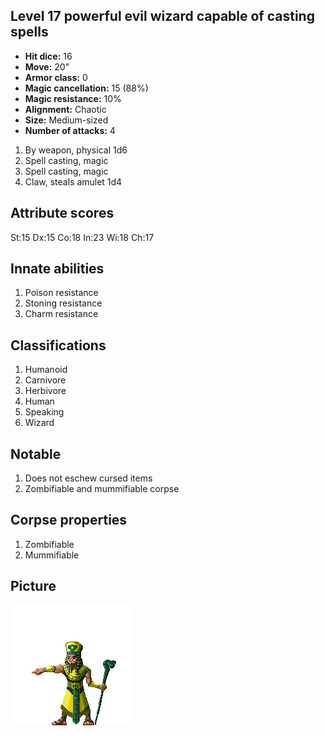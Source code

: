 ## Level 17 powerful evil wizard capable of casting spells

- **Hit dice:** 16
- **Move:** 20"
- **Armor class:** 0
- **Magic cancellation:** 15 (88%)
- **Magic resistance:** 10%
- **Alignment:** Chaotic
- **Size:** Medium-sized
- **Number of attacks:** 4
1. By weapon, physical 1d6
2. Spell casting, magic
3. Spell casting, magic
4. Claw, steals amulet 1d4

## Attribute scores

St:15 Dx:15 Co:18 In:23 Wi:18 Ch:17

## Innate abilities

1. Poison resistance
2. Stoning resistance
3. Charm resistance

## Classifications

1. Humanoid
2. Carnivore
3. Herbivore
4. Human
5. Speaking
6. Wizard

## Notable

1. Does not eschew cursed items
2. Zombifiable and mummifiable corpse

## Corpse properties

1. Zombifiable
2. Mummifiable

## Picture

![Thoth Amon](https://github.com/hyvanmielenpelit/GnollHackTileSet/blob/main/Monsters/thoth_amon/thoth_amon.png)
